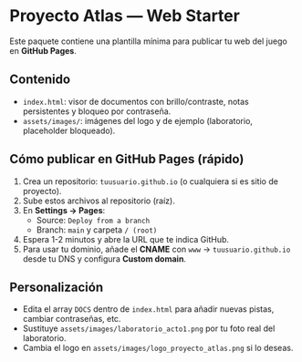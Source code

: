 
# Proyecto Atlas — Web Starter

Este paquete contiene una plantilla mínima para publicar tu web del juego en **GitHub Pages**.

## Contenido
- `index.html`: visor de documentos con brillo/contraste, notas persistentes y bloqueo por contraseña.
- `assets/images/`: imágenes del logo y de ejemplo (laboratorio, placeholder bloqueado).

## Cómo publicar en GitHub Pages (rápido)
1. Crea un repositorio: `tuusuario.github.io` (o cualquiera si es sitio de proyecto).
2. Sube estos archivos al repositorio (raíz).
3. En **Settings → Pages**:
   - Source: `Deploy from a branch`
   - Branch: `main` y carpeta `/ (root)`
4. Espera 1-2 minutos y abre la URL que te indica GitHub.
5. Para usar tu dominio, añade el **CNAME** con `www` → `tuusuario.github.io` desde tu DNS y configura **Custom domain**.

## Personalización
- Edita el array `DOCS` dentro de `index.html` para añadir nuevas pistas, cambiar contraseñas, etc.
- Sustituye `assets/images/laboratorio_acto1.png` por tu foto real del laboratorio.
- Cambia el logo en `assets/images/logo_proyecto_atlas.png` si lo deseas.
